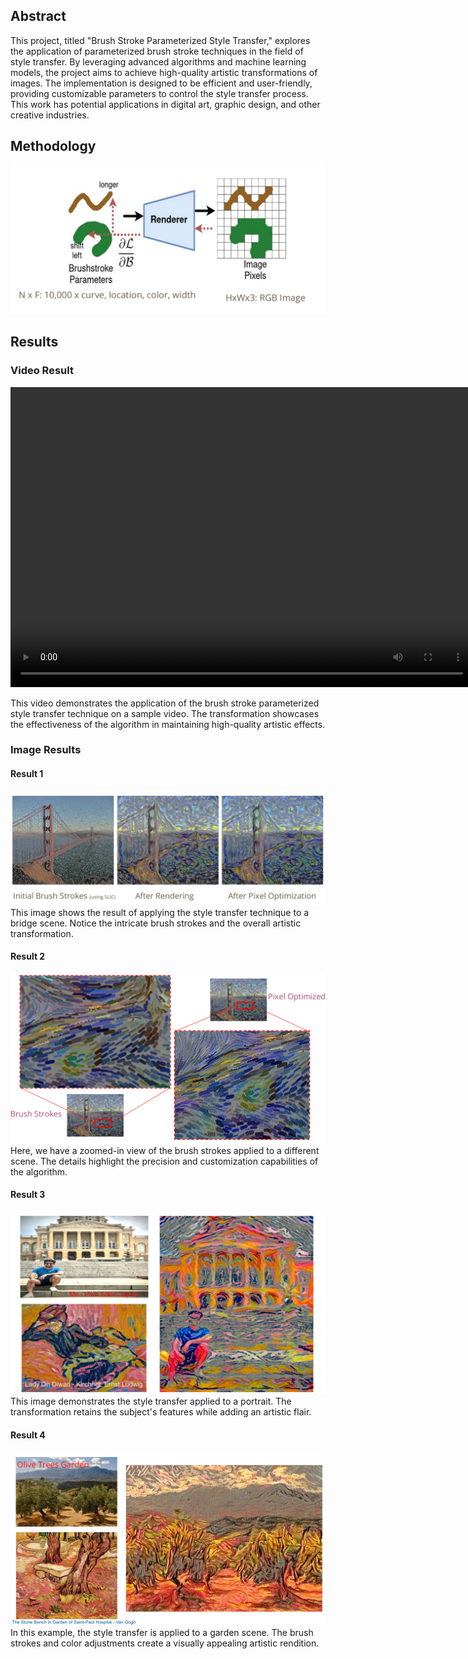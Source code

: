 ## Abstract

This project, titled "Brush Stroke Parameterized Style Transfer," explores the application of parameterized brush stroke techniques in the field of style transfer. By leveraging advanced algorithms and machine learning models, the project aims to achieve high-quality artistic transformations of images. The implementation is designed to be efficient and user-friendly, providing customizable parameters to control the style transfer process. This work has potential applications in digital art, graphic design, and other creative industries.

## Methodology

![Methodology](images/Method.png)

## Results

### Video Result

<video width="740" height="480" controls>
  <source src="videos/clemson.mp4" type="video/mp4">
  Your browser does not support the video tag.
</video>

This video demonstrates the application of the brush stroke parameterized style transfer technique on a sample video. The transformation showcases the effectiveness of the algorithm in maintaining high-quality artistic effects.

### Image Results

#### Result 1

![Result 1](images/bridge.png)
This image shows the result of applying the style transfer technique to a bridge scene. Notice the intricate brush strokes and the overall artistic transformation.

#### Result 2

![Result 2](images/strokes_zoomed.png)
Here, we have a zoomed-in view of the brush strokes applied to a different scene. The details highlight the precision and customization capabilities of the algorithm.

#### Result 3

![Result 3](images/me.png)
This image demonstrates the style transfer applied to a portrait. The transformation retains the subject's features while adding an artistic flair.

#### Result 4

![Result 4](images/Olive_tree_garden.png)
In this example, the style transfer is applied to a garden scene. The brush strokes and color adjustments create a visually appealing artistic rendition.